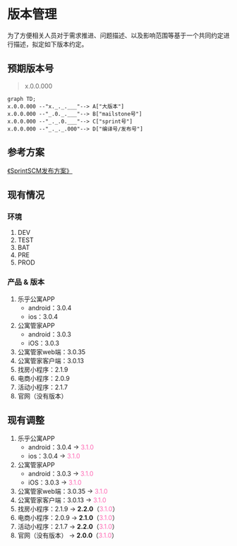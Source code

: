 # 版本管理
为了方便相关人员对于需求推进、问题描述、以及影响范围等基于一个共同约定进行描述，拟定如下版本约定。

## 预期版本号

> x.0.0.000

```mermaid
graph TD;
x.0.0.000 --"x._._.___"--> A["大版本"]
x.0.0.000 --"_.0._.___"--> B["mailstone号"]
x.0.0.000 --"_._.0.___"--> C["sprint号"]
x.0.0.000 --"_._._.000"--> D["编译号/发布号"]
```

## 参考方案

[《SprintSCM发布方案》](https://share.weiyun.com/5fA31tv)

## 现有情况
### 环境
1. DEV
2. TEST
3. BAT
4. PRE
5. PROD

### 产品 & 版本
1. 乐乎公寓APP
    * android：3.0.4
    * ios：3.0.4
2. 公寓管家APP
    * android：3.0.3
    * iOS：3.0.3
3. 公寓管家web端：3.0.35
4. 公寓管家客户端：3.0.13
5. 找房小程序：2.1.9
6. 电商小程序：2.0.9
7. 活动小程序：2.1.7
8. 官网（没有版本）

## 现有调整

1. 乐乎公寓APP
    * android：3.0.4 -> <font color="Hotpink">3.1.0</font>
    * ios：3.0.4 -> <font color="Hotpink">3.1.0</font>
2. 公寓管家APP
    * android：3.0.3 -> <font color="Hotpink">3.1.0</font>
    * iOS：3.0.3 -> <font color="Hotpink">3.1.0</font>
3. 公寓管家web端：3.0.35 -> <font color="Hotpink">3.1.0</font>
4. 公寓管家客户端：3.0.13 -> <font color="Hotpink">3.1.0</font>
5. 找房小程序：2.1.9 -> **2.2.0**（<font color="Hotpink">3.1.0</font>）
6. 电商小程序：2.0.9 -> **2.1.0**（<font color="Hotpink">3.1.0</font>）
7. 活动小程序：2.1.7 -> **2.2.0**（<font color="Hotpink">3.1.0</font>）
8. 官网（没有版本） -> **2.0.0**（<font color="Hotpink">3.1.0</font>）